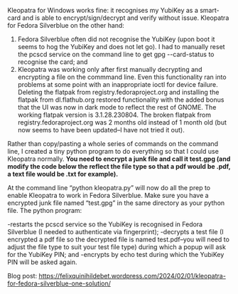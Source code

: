 Kleopatra for Windows works fine: it recognises my YubiKey as a smart-card and is able to encrypt/sign/decrypt and verify without issue. Kleopatra for Fedora Silverblue on the other hand:

1. Fedora Silverblue often did not recognise the YubiKey (upon boot it seems to hog the YubiKey and does not let go). I had to manually reset the pcscd service on the command line to get gpg --card-status to recognise the card; and
2. Kleopatra was working only after first manually decrypting and encrypting a file on the commmand line. Even this functionality ran into problems at some point with an inappropriate ioctl for device failure. Deleting the flatpak from registry.fedoraproject.org and installing the flatpak from dl.flathub.org restored functionality with the added bonus that the UI was now in dark mode to reflect the rest of GNOME. The working flatpak version is 3.1.28.230804. The broken flatpak from registry.fedoraproject.org was 2 months old instead of 1 month old (but now seems to have been updated–I have not tried it out).

Rather than copy/pasting a whole series of commands on the command line, I created a tiny python program to do everything so that I could use Kleopatra normally. **You need to encrypt a junk file and call it test.gpg (and modify the code below the reflect the file type so that a pdf would be .pdf, a text file would be .txt for example).**

At the command line “python kleopatra.py” will now do all the prep to enable Kleopatra to work in Fedora Silverblue. Make sure you have a encrypted junk file named “test.gpg” in the same directory as your python file. The python program:

-restarts the pcscd service so the YubiKey is recognised in Fedora Silverblue (I needed to authenticate via fingerprint);
-decrypts a test file (I encrypted a pdf file so the decrypted file is named test.pdf–you will need to adjust the file type to suit your test file type) during which a popup will ask for the YubiKey PIN; and
-encrypts by echo test during which the YubiKey PIN will be asked again.


Blog post: https://felixquinihildebet.wordpress.com/2024/02/01/kleopatra-for-fedora-silverblue-one-solution/
